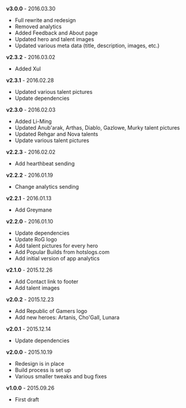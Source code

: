 **v3.0.0** - 2016.03.30

* Full rewrite and redesign
* Removed analytics
* Added Feedback and About page
* Updated hero and talent images
* Updated various meta data (title, description, images, etc.)

**v2.3.2** - 2016.03.02

* Added Xul

**v2.3.1** - 2016.02.28

* Updated various talent pictures
* Update dependencies

**v2.3.0** - 2016.02.03

* Added Li-Ming 
* Updated Anub'arak, Arthas, Diablo, Gazlowe, Murky talent pictures
* Updated Rehgar and Nova talents
* Update various talent pictures

**v2.2.3** - 2016.02.02

* Add hearthbeat sending

**v2.2.2** - 2016.01.19

* Change analytics sending

**v2.2.1** - 2016.01.13

* Add Greymane

**v2.2.0** - 2016.01.10

* Update dependencies
* Update RoG logo
* Add talent pictures for every hero
* Add Popular Builds from hotslogs.com
* Add initial version of app analytics

**v2.1.0** - 2015.12.26

* Add Contact link to footer
* Add talent images

**v2.0.2** - 2015.12.23

* Add Republic of Gamers logo
* Add new heroes: Artanis, Cho'Gall, Lunara 

**v2.0.1** - 2015.12.14

* Update dependencies

**v2.0.0** - 2015.10.19

* Redesign is in place
* Build process is set up
* Various smaller tweaks and bug fixes

**v1.0.0** - 2015.09.26

* First draft